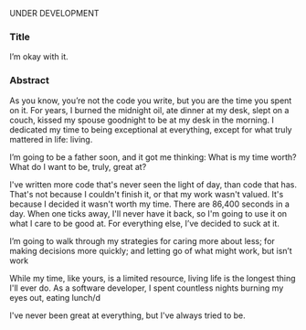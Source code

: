 UNDER DEVELOPMENT

### Title
I’m okay with it.

### Abstract

As you know, you’re not the code you write, but you are the time you spent on it.  For years, I burned the midnight oil, ate dinner at my desk, slept on a couch, kissed my spouse goodnight to be at my desk in the morning. I dedicated my time to being exceptional at everything, except for what truly mattered in life: living.

I’m going to be a father soon, and it got me thinking: What is my time worth? What do I want to be, truly, great at?

I've written more code that's never seen the light of day, than code that has.  That's not because I couldn't finish it, or that my work wasn't valued. It's because I decided it wasn't worth my time. There are 86,400 seconds in a day. When one ticks away, I'll never have it back, so I'm going to use it on what I care to be good at. For everything else, I’ve decided to suck at it.

I’m going to walk through my strategies for caring more about less; for making decisions more quickly; and letting go of what might work, but isn’t work

While my time, like yours, is a limited resource, living life is the longest thing I'll ever do. As a software developer, I spent countless nights burning my eyes out, eating lunch/d

I've never been great at everything, but I've always tried to be. 


